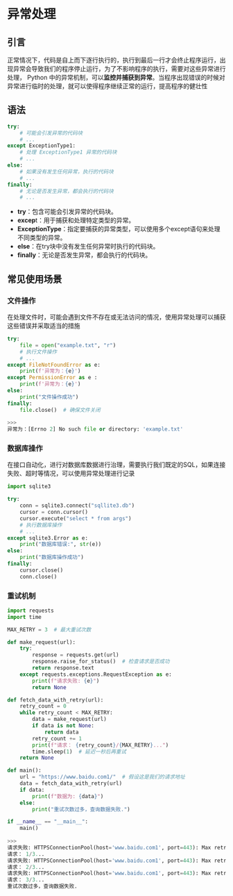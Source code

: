 # 异常处理

## 引言

正常情况下，代码是自上而下逐行执行的，执行到最后一行才会终止程序运行，出现异常会导致我们的程序停止运行，为了不影响程序的执行，需要对这些异常进行处理， Python 中的异常机制，可以**监控并捕获到异常**。当程序出现错误的时候对异常进行临时的处理，就可以使得程序继续正常的运行，提高程序的健壮性

## 语法

```python
try:
    # 可能会引发异常的代码块
    # ...
except ExceptionType1:
    # 处理 ExceptionType1 异常的代码块
    # ...
else:
    # 如果没有发生任何异常，执行的代码块
    # ...
finally:
    # 无论是否发生异常，都会执行的代码块
    # ...
```

- **try**：包含可能会引发异常的代码块。
- **excep**t：用于捕获和处理特定类型的异常。
- **ExceptionType**：指定要捕获的异常类型，可以使用多个except语句来处理不同类型的异常。
- **else**：在try块中没有发生任何异常时执行的代码块。
- **finally**：无论是否发生异常，都会执行的代码块。 

## 常见使用场景

### 文件操作

在处理文件时，可能会遇到文件不存在或无法访问的情况，使用异常处理可以捕获这些错误并采取适当的措施

```python 
try:
    file = open("example.txt", "r")
    # 执行文件操作
    # ...
except FileNotFoundError as e:
    print(f'异常为：{e}')
except PermissionError as e :
    print(f'异常为：{e}')
else:
    print("文件操作成功")
finally:
    file.close()  # 确保文件关闭
    
>>>
异常为：[Errno 2] No such file or directory: 'example.txt'
```

### 数据库操作

在接口自动化，进行对数据库数据进行治理，需要执行我们既定的SQL，如果连接失败、超时等情况，可以使用异常处理进行记录

```python
import sqlite3

try:
    conn = sqlite3.connect("sqllite3.db")
    cursor = conn.cursor()
    cursor.execute("select * from args")
    # 执行数据库操作
    # ...
except sqlite3.Error as e:
    print("数据库错误:", str(e))
else:
    print("数据库操作成功")
finally:
    cursor.close()
    conn.close()
```

### 重试机制

```python
import requests
import time

MAX_RETRY = 3  # 最大重试次数

def make_request(url):
    try:
        response = requests.get(url)
        response.raise_for_status()  # 检查请求是否成功
        return response.text
    except requests.exceptions.RequestException as e:
        print(f"请求失败: {e}")
        return None

def fetch_data_with_retry(url):
    retry_count = 0
    while retry_count < MAX_RETRY:
        data = make_request(url)
        if data is not None:
            return data
        retry_count += 1
        print(f"请求： {retry_count}/{MAX_RETRY}...")
        time.sleep(1)  # 延迟一秒后再重试
    return None

def main():
    url = "https://www.baidu.com1/"  # 假设这是我们的请求地址
    data = fetch_data_with_retry(url)
    if data:
        print(f"数据为: {data}")
    else:
        print("重试次数过多，查询数据失败.")

if __name__ == "__main__":
    main()
    
>>>
请求失败: HTTPSConnectionPool(host='www.baidu.com1', port=443): Max retries exceeded with url: / (Caused by SSLError(SSLEOFError(8, 'EOF occurred in violation of protocol (_ssl.c:997)')))
请求： 1/3...
请求失败: HTTPSConnectionPool(host='www.baidu.com1', port=443): Max retries exceeded with url: / (Caused by SSLError(SSLEOFError(8, 'EOF occurred in violation of protocol (_ssl.c:997)')))
请求： 2/3...
请求失败: HTTPSConnectionPool(host='www.baidu.com1', port=443): Max retries exceeded with url: / (Caused by SSLError(SSLEOFError(8, 'EOF occurred in violation of protocol (_ssl.c:997)')))
请求： 3/3...
重试次数过多，查询数据失败.
```